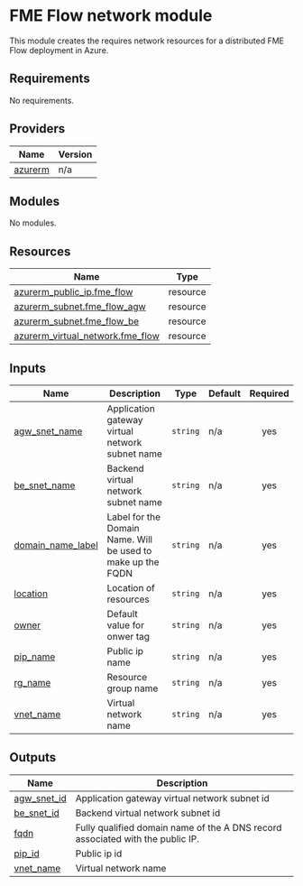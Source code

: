 # FME Flow network module
This module creates the requires network resources for a distributed FME Flow deployment in Azure.
<!-- BEGIN_TF_DOCS -->
## Requirements

No requirements.

## Providers

| Name | Version |
|------|---------|
| <a name="provider_azurerm"></a> [azurerm](#provider\_azurerm) | n/a |

## Modules

No modules.

## Resources

| Name | Type |
|------|------|
| [azurerm_public_ip.fme_flow](https://registry.terraform.io/providers/hashicorp/azurerm/latest/docs/resources/public_ip) | resource |
| [azurerm_subnet.fme_flow_agw](https://registry.terraform.io/providers/hashicorp/azurerm/latest/docs/resources/subnet) | resource |
| [azurerm_subnet.fme_flow_be](https://registry.terraform.io/providers/hashicorp/azurerm/latest/docs/resources/subnet) | resource |
| [azurerm_virtual_network.fme_flow](https://registry.terraform.io/providers/hashicorp/azurerm/latest/docs/resources/virtual_network) | resource |

## Inputs

| Name | Description | Type | Default | Required |
|------|-------------|------|---------|:--------:|
| <a name="input_agw_snet_name"></a> [agw\_snet\_name](#input\_agw\_snet\_name) | Application gateway virtual network subnet name | `string` | n/a | yes |
| <a name="input_be_snet_name"></a> [be\_snet\_name](#input\_be\_snet\_name) | Backend virtual network subnet name | `string` | n/a | yes |
| <a name="input_domain_name_label"></a> [domain\_name\_label](#input\_domain\_name\_label) | Label for the Domain Name. Will be used to make up the FQDN | `string` | n/a | yes |
| <a name="input_location"></a> [location](#input\_location) | Location of resources | `string` | n/a | yes |
| <a name="input_owner"></a> [owner](#input\_owner) | Default value for onwer tag | `string` | n/a | yes |
| <a name="input_pip_name"></a> [pip\_name](#input\_pip\_name) | Public ip name | `string` | n/a | yes |
| <a name="input_rg_name"></a> [rg\_name](#input\_rg\_name) | Resource group name | `string` | n/a | yes |
| <a name="input_vnet_name"></a> [vnet\_name](#input\_vnet\_name) | Virtual network name | `string` | n/a | yes |

## Outputs

| Name | Description |
|------|-------------|
| <a name="output_agw_snet_id"></a> [agw\_snet\_id](#output\_agw\_snet\_id) | Application gateway virtual network subnet id |
| <a name="output_be_snet_id"></a> [be\_snet\_id](#output\_be\_snet\_id) | Backend virtual network subnet id |
| <a name="output_fqdn"></a> [fqdn](#output\_fqdn) | Fully qualified domain name of the A DNS record associated with the public IP. |
| <a name="output_pip_id"></a> [pip\_id](#output\_pip\_id) | Public ip id |
| <a name="output_vnet_name"></a> [vnet\_name](#output\_vnet\_name) | Virtual network name |
<!-- END_TF_DOCS --> 